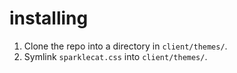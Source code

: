 # installing
1. Clone the repo into a directory in `client/themes/`.
2. Symlink `sparklecat.css` into `client/themes/`.
